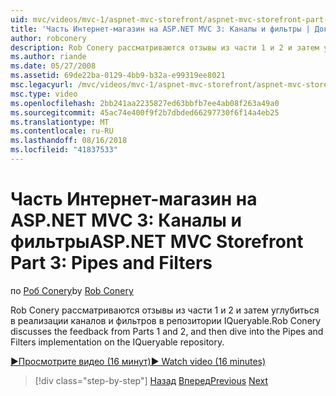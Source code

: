 ```yaml
---
uid: mvc/videos/mvc-1/aspnet-mvc-storefront/aspnet-mvc-storefront-part-3-pipes-and-filters
title: 'Часть Интернет-магазин на ASP.NET MVC 3: Каналы и фильтры | Документация Майкрософт'
author: robconery
description: Rob Conery рассматриваются отзывы из части 1 и 2 и затем углубиться в реализации каналов и фильтров в репозитории IQueryable.
ms.author: riande
ms.date: 05/27/2008
ms.assetid: 69de22ba-0129-4bb9-b32a-e99319ee8021
msc.legacyurl: /mvc/videos/mvc-1/aspnet-mvc-storefront/aspnet-mvc-storefront-part-3-pipes-and-filters
msc.type: video
ms.openlocfilehash: 2bb241aa2235827ed63bbfb7ee4ab08f263a49a0
ms.sourcegitcommit: 45ac74e400f9f2b7dbded66297730f6f14a4eb25
ms.translationtype: MT
ms.contentlocale: ru-RU
ms.lasthandoff: 08/16/2018
ms.locfileid: "41837533"
---
```

<a name="aspnet-mvc-storefront-part-3-pipes-and-filters"></a><span data-ttu-id="4963f-103">Часть Интернет-магазин на ASP.NET MVC 3: Каналы и фильтры</span><span class="sxs-lookup"><span data-stu-id="4963f-103">ASP.NET MVC Storefront Part 3: Pipes and Filters</span></span>
====================
<span data-ttu-id="4963f-104">по [Роб Conery](https://github.com/robconery)</span><span class="sxs-lookup"><span data-stu-id="4963f-104">by [Rob Conery](https://github.com/robconery)</span></span>

<span data-ttu-id="4963f-105">Rob Conery рассматриваются отзывы из части 1 и 2 и затем углубиться в реализации каналов и фильтров в репозитории IQueryable.</span><span class="sxs-lookup"><span data-stu-id="4963f-105">Rob Conery discusses the feedback from Parts 1 and 2, and then dive into the Pipes and Filters implementation on the IQueryable repository.</span></span>

[<span data-ttu-id="4963f-106">&#9654;Просмотрите видео (16 минут)</span><span class="sxs-lookup"><span data-stu-id="4963f-106">&#9654; Watch video (16 minutes)</span></span>](https://channel9.msdn.com/Blogs/ASP-NET-Site-Videos/aspnet-mvc-storefront-part-3-pipes-and-filters)

> [!div class="step-by-step"]
> <span data-ttu-id="4963f-107">[Назад](aspnet-mvc-storefront-part-2-the-repository-pattern.md)
> [Вперед](aspnet-mvc-storefront-part-4-linq-to-sql-spike.md)</span><span class="sxs-lookup"><span data-stu-id="4963f-107">[Previous](aspnet-mvc-storefront-part-2-the-repository-pattern.md)
[Next](aspnet-mvc-storefront-part-4-linq-to-sql-spike.md)</span></span>
